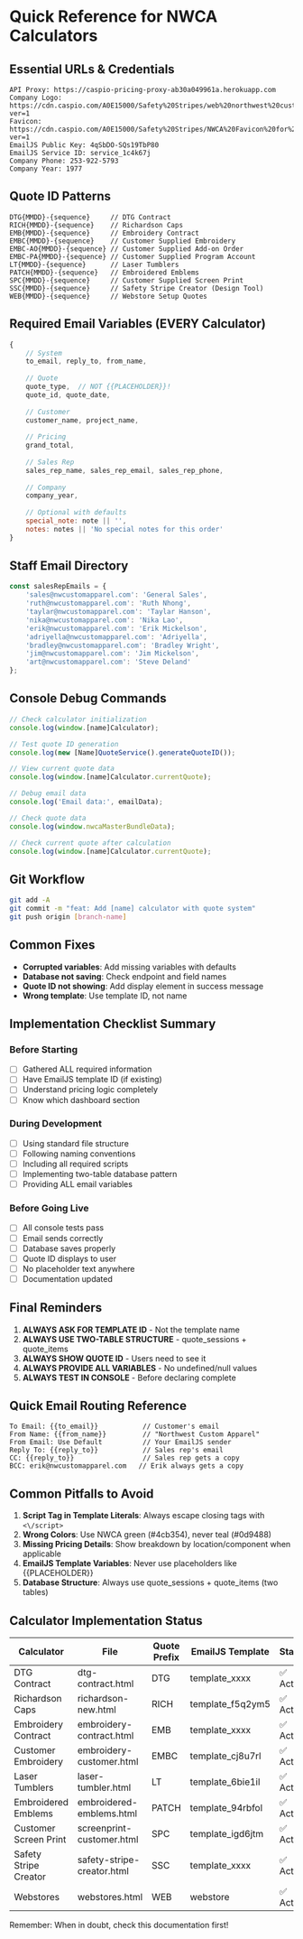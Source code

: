 # Quick Reference for NWCA Calculators

## Essential URLs & Credentials
```
API Proxy: https://caspio-pricing-proxy-ab30a049961a.herokuapp.com
Company Logo: https://cdn.caspio.com/A0E15000/Safety%20Stripes/web%20northwest%20custom%20apparel%20logo.png?ver=1
Favicon: https://cdn.caspio.com/A0E15000/Safety%20Stripes/NWCA%20Favicon%20for%20TEAMNWCA.com.png?ver=1
EmailJS Public Key: 4qSbDO-SQs19TbP80
EmailJS Service ID: service_1c4k67j
Company Phone: 253-922-5793
Company Year: 1977
```

## Quote ID Patterns
```
DTG{MMDD}-{sequence}     // DTG Contract
RICH{MMDD}-{sequence}    // Richardson Caps
EMB{MMDD}-{sequence}     // Embroidery Contract
EMBC{MMDD}-{sequence}    // Customer Supplied Embroidery
EMBC-AO{MMDD}-{sequence} // Customer Supplied Add-on Order
EMBC-PA{MMDD}-{sequence} // Customer Supplied Program Account
LT{MMDD}-{sequence}      // Laser Tumblers
PATCH{MMDD}-{sequence}   // Embroidered Emblems
SPC{MMDD}-{sequence}     // Customer Supplied Screen Print
SSC{MMDD}-{sequence}     // Safety Stripe Creator (Design Tool)
WEB{MMDD}-{sequence}     // Webstore Setup Quotes
```

## Required Email Variables (EVERY Calculator)
```javascript
{
    // System
    to_email, reply_to, from_name,
    
    // Quote
    quote_type,  // NOT {{PLACEHOLDER}}!
    quote_id, quote_date,
    
    // Customer
    customer_name, project_name,
    
    // Pricing
    grand_total,
    
    // Sales Rep
    sales_rep_name, sales_rep_email, sales_rep_phone,
    
    // Company
    company_year,
    
    // Optional with defaults
    special_note: note || '',
    notes: notes || 'No special notes for this order'
}
```

## Staff Email Directory

```javascript
const salesRepEmails = {
    'sales@nwcustomapparel.com': 'General Sales',
    'ruth@nwcustomapparel.com': 'Ruth Nhong',
    'taylar@nwcustomapparel.com': 'Taylar Hanson',
    'nika@nwcustomapparel.com': 'Nika Lao',
    'erik@nwcustomapparel.com': 'Erik Mickelson',
    'adriyella@nwcustomapparel.com': 'Adriyella',
    'bradley@nwcustomapparel.com': 'Bradley Wright',
    'jim@nwcustomapparel.com': 'Jim Mickelson',
    'art@nwcustomapparel.com': 'Steve Deland'
};
```

## Console Debug Commands
```javascript
// Check calculator initialization
console.log(window.[name]Calculator);

// Test quote ID generation
console.log(new [Name]QuoteService().generateQuoteID());

// View current quote data
console.log(window.[name]Calculator.currentQuote);

// Debug email data
console.log('Email data:', emailData);

// Check quote data
console.log(window.nwcaMasterBundleData);

// Check current quote after calculation
console.log(window.[name]Calculator.currentQuote);
```

## Git Workflow
```bash
git add -A
git commit -m "feat: Add [name] calculator with quote system"
git push origin [branch-name]
```

## Common Fixes
- **Corrupted variables**: Add missing variables with defaults
- **Database not saving**: Check endpoint and field names
- **Quote ID not showing**: Add display element in success message
- **Wrong template**: Use template ID, not name

## Implementation Checklist Summary

### Before Starting
- [ ] Gathered ALL required information
- [ ] Have EmailJS template ID (if existing)
- [ ] Understand pricing logic completely
- [ ] Know which dashboard section

### During Development
- [ ] Using standard file structure
- [ ] Following naming conventions
- [ ] Including all required scripts
- [ ] Implementing two-table database pattern
- [ ] Providing ALL email variables

### Before Going Live
- [ ] All console tests pass
- [ ] Email sends correctly
- [ ] Database saves properly
- [ ] Quote ID displays to user
- [ ] No placeholder text anywhere
- [ ] Documentation updated

## Final Reminders

1. **ALWAYS ASK FOR TEMPLATE ID** - Not the template name
2. **ALWAYS USE TWO-TABLE STRUCTURE** - quote_sessions + quote_items
3. **ALWAYS SHOW QUOTE ID** - Users need to see it
4. **ALWAYS PROVIDE ALL VARIABLES** - No undefined/null values
5. **ALWAYS TEST IN CONSOLE** - Before declaring complete

## Quick Email Routing Reference
```
To Email: {{to_email}}           // Customer's email
From Name: {{from_name}}         // "Northwest Custom Apparel"
From Email: Use Default          // Your EmailJS sender
Reply To: {{reply_to}}           // Sales rep's email
CC: {{reply_to}}                 // Sales rep gets a copy
BCC: erik@nwcustomapparel.com   // Erik always gets a copy
```

## Common Pitfalls to Avoid

1. **Script Tag in Template Literals**: Always escape closing tags with `<\/script>`
2. **Wrong Colors**: Use NWCA green (#4cb354), never teal (#0d9488)
3. **Missing Pricing Details**: Show breakdown by location/component when applicable
4. **EmailJS Template Variables**: Never use placeholders like {{PLACEHOLDER}}
5. **Database Structure**: Always use quote_sessions + quote_items (two tables)

## Calculator Implementation Status

| Calculator | File | Quote Prefix | EmailJS Template | Status |
|------------|------|--------------|------------------|--------|
| DTG Contract | dtg-contract.html | DTG | template_xxxx | ✅ Active |
| Richardson Caps | richardson-new.html | RICH | template_f5q2ym5 | ✅ Active |
| Embroidery Contract | embroidery-contract.html | EMB | template_xxxx | ✅ Active |
| Customer Embroidery | embroidery-customer.html | EMBC | template_cj8u7rl | ✅ Active |
| Laser Tumblers | laser-tumbler.html | LT | template_6bie1il | ✅ Active |
| Embroidered Emblems | embroidered-emblems.html | PATCH | template_94rbfol | ✅ Active |
| Customer Screen Print | screenprint-customer.html | SPC | template_igd6jtm | ✅ Active |
| Safety Stripe Creator | safety-stripe-creator.html | SSC | template_xxxx | ✅ Active |
| Webstores | webstores.html | WEB | webstore | ✅ Active |

Remember: When in doubt, check this documentation first!